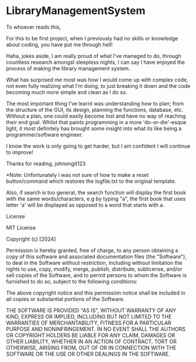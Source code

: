 # LibraryManagementSystem

To whoever reads this,

For this to be first project, when I previously had no skills or knowledge about coding, you have put me through hell!

Haha, jokes aside, I am really proud of what I've managed to do, through countless research amongst sleepless nights,
I can say I have enjoyed the process of making the library management system.

What has surprised me most was how I would come up with complex code, not even fully realizing what I'm doing, to just breaking it down
and the code becoming much more simple and clean as I do so.

The most important thing I've learnt was understanding how to plan; from the structure of the GUI, its design, planning the functions, database, etc. Without a plan, one could easily become lost and have no way of reaching their end goal. Whilst that paints programming in a more 'do-or-die'-esque light, it most definitely has brought some insight into what its like being a programmer/software engineer.

I know the work is only going to get harder, but I am confident I will continue to improve!

Thanks for reading,
johnongit123

*Note:
Unfortunately i was not sure of how to make a reset button/command which restores the logfile.txt to the original
template.

Also, if search is too general, the search function will display the first book with the same words/characters,
e.g by typing "a", the first book that uses letter 'a' will be displayed as opposed to a word that starts with a.


License

MIT License

Copyright (c) [2024] 

Permission is hereby granted, free of charge, to any person obtaining a copy of this software and associated documentation files (the "Software"), to deal in the Software without restriction, including without limitation the rights to use, copy, modify, merge, publish, distribute, sublicense, and/or sell copies of the Software, and to permit persons to whom the Software is furnished to do so, subject to the following conditions:

The above copyright notice and this permission notice shall be included in all copies or substantial portions of the Software.

THE SOFTWARE IS PROVIDED "AS IS", WITHOUT WARRANTY OF ANY KIND, EXPRESS OR IMPLIED, INCLUDING BUT NOT LIMITED TO THE WARRANTIES OF MERCHANTABILITY, FITNESS FOR A PARTICULAR PURPOSE AND NONINFRINGEMENT. IN NO EVENT SHALL THE AUTHORS OR COPYRIGHT HOLDERS BE LIABLE FOR ANY CLAIM, DAMAGES OR OTHER LIABILITY, WHETHER IN AN ACTION OF CONTRACT, TORT OR OTHERWISE, ARISING FROM, OUT OF OR IN CONNECTION WITH THE SOFTWARE OR THE USE OR OTHER DEALINGS IN THE SOFTWARE.
